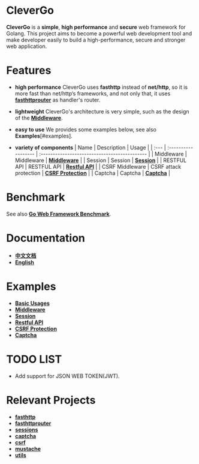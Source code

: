 # CleverGo
**CleverGo** is a **simple**, **high performance** and **secure** web framework for Golang. 
This project aims to become a powerful web development tool and 
make developer easily to build a high-performance, secure and stronger web application.

# Features
- **high performance**
CleverGo uses **fasthttp** instead of **net/http**, so it is more fast than net/http‘s frameworks,
and not only that, it uses [**fasthttprouter**](https://github.com/buaazp/fasthttprouter) as handler's router.

- **lightweight**
CleverGo's architecture is very simple, such as the design of the [**Middleware**](middleware.go).

- **easy to use**
We provides some examples below, see also **Examples**[#examples].

- **variety of components**
| Name             | Description              | Usage                                         |
| :---             | :------------------      | :-------------------------------------------- |
| Middleware       | Middleware               | [**Middleware**](examples/middleware.go)      |
| Session          | Session                  | [**Session**](examples/session.go)            |
| RESTFUL API      | RESTFUL API              | [**Restful API**](examples/controller.go)     |
| CSRF Middleware  | CSRF attack protection   | [**CSRF Protection**](examples/csrf.go)       |
| Captcha          | Captcha                  | [**Captcha**](examples/captcha.go)            |

# Benchmark
See also [**Go Web Framework Benchmark**](https://github.com/headwindfly/go-web-framework-benchmark).

# Documentation
- [**中文文档**](docs/zh)
- [**English**](docs/en)

# Examples
- [**Basic Usages**](examples/base.go)
- [**Middleware**](examples/middleware.go)
- [**Session**](examples/session.go)
- [**Restful API**](examples/controller.go)
- [**CSRF Protection**](examples/csrf.go)
- [**Captcha**](examples/captcha.go)

# TODO LIST
- Add support for JSON WEB TOKEN(JWT).

# Relevant Projects
- [**fasthttp**](https://github.com/valyala/fasthttp)
- [**fasthttprouter**](https://github.com/buaazp/fasthttprouter)
- [**sessions**](https://github.com/headwindfly/sessions)
- [**captcha**](https://github.com/headwindfly/captcha)
- [**csrf**](https://github.com/headwindfly/csrf)
- [**mustache**](https://github.com/headwindfly/mustache)
- [**utils**](https://github.com/headwindfly/utils)
